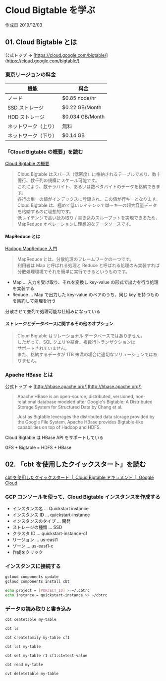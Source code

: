 # Cloud Bigtable を学ぶ

作成日 2019/12/03

## 01. Cloud Bigtable とは

公式トップ => [https://cloud.google.com/bigtable/](https://cloud.google.com/bigtable/)

### 東京リージョンの料金

| 機能                 | 料金             |
| -------------------- | ---------------- |
| ノード               | \$0.85 node/hr   |
| SSD ストレージ       | \$0.22 GB/Month  |
| HDD ストレージ       | \$0.034 GB/Month |
| ネットワーク（上り） | 無料             |
| ネットワーク（下り） | \$0.14 GB        |

### 「Cloud Bigtable の概要」を読む

[Cloud Bigtable の概要](https://cloud.google.com/bigtable/docs/overview)

> Cloud Bigtable はスパース（低密度）に格納されるテーブルであり、数十億行、数千列の規模にスケール可能です。\
> これにより、数テラバイト、あるいは数ペタバイトのデータを格納できます。\
> 各行の単一の値がインデックスに登録され、この値が行キーとなります。\
> Cloud Bigtable は、極めて低いレイテンシで単一キーの超大容量データを格納するのに理想的です。 \
> 低レイテンシで高い読み取り / 書き込みスループットを実現できるため、\
> MapReduce オペレーションに理想的なデータソースです。

#### MapReduce とは

[Hadoop MapReduce 入門](https://dev.classmethod.jp/hadoop/hadoop-advent-calendar-01-introduction-mapreduce/)

> MapReduce とは、分散処理のフレームワークの一つです。\
> 利用者は Map と呼ばれる処理と Reduce と呼ばれる処理のみ実装すれば\
> 分散処理環境でそれを簡単に実行できるというものです。

-   Map ... 入力を受け取り、それを変換し key-value の形式で出力を行う処理を実装する
-   Reduce ... Map で出力した key-value のペアのうち、同じ key を持つものを集約して処理を行う

分散させて並列で処理可能な仕組みになっている

#### ストレージとデータベースに関するその他のオプション

> Cloud Bigtable はリレーショナル データベースではありません。\
> したがって、SQL クエリや結合、複数行トランザクションは\
> サポートされていません。\
> また、格納するデータが 1TB 未満の場合に適切なソリューションではありません。

### Apache HBase とは

公式トップ => [http://hbase.apache.org/](http://hbase.apache.org/)

> Apache HBase is an open-source, distributed, versioned,
> non-relational database modeled after Google's Bigtable:
> A Distributed Storage System for Structured Data by Chang et al.
>
> Just as Bigtable leverages the distributed data storage
> provided by the Google File System, Apache HBase provides
> Bigtable-like capabilities on top of Hadoop and HDFS.

Cloud Bigtable は HBase API をサポートしている

GFS + Bigtable = HDFS + HBase

## 02. 「cbt を使用したクイックスタート」を読む

[cbt を使用したクイックスタート  \|  Cloud Bigtable ドキュメント  \|  Google Cloud](https://cloud.google.com/bigtable/docs/quickstart-cbt)

### GCP コンソールを使って、Cloud Bigtable インスタンスを作成する

-   インスタンス名 ... Quickstart instance
-   インスタンス ID ... quickstart-instance
-   インスタンスのタイプ ... 開発
-   ストレージの種類 ... SSD
-   クラスタ ID ... quickstart-instance-c1
-   リージョン ... us-east1
-   ゾーン ... us-east1-c
-   作成をクリック

### インスタンスに接続する

```bash
gcloud components update
gcloud components install cbt

echo project = [PORJECT_ID] > ~/.cbtrc
echo instance = quickstart-instance >> ~/cbtrc
```

### データの読み取りと書き込み

```bash
cbt ceatetable my-table

cbt ls

cbt createfamily my-table cf1

cbt lst my-table

cbt set my-table r1 cf1:c1=test-value

cbt read my-table

cvt deletetable my-table
```
